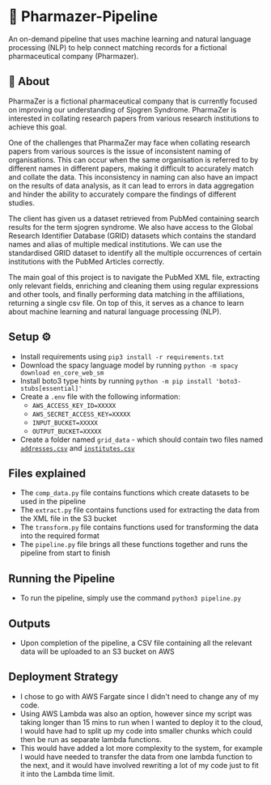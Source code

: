 # 💊 Pharmazer-Pipeline
An on-demand pipeline that uses machine learning and natural language processing (NLP) to help connect matching records for a fictional pharmaceutical company (Pharmazer).

## 📝 About
PharmaZer is a fictional pharmaceutical company that is currently focused on improving our understanding of Sjogren Syndrome. PharmaZer is interested in collating research papers from various research institutions to achieve this goal.

One of the challenges that PharmaZer may face when collating research papers from various sources is the issue of inconsistent naming of organisations. This can occur when the same organisation is referred to by different names in different papers, making it difficult to accurately match and collate the data. This inconsistency in naming can also have an impact on the results of data analysis, as it can lead to errors in data aggregation and hinder the ability to accurately compare the findings of different studies.

The client has given us a dataset retrieved from PubMed containing search results for the term sjogren syndrome. We also have access to the Global Research Identifier Database (GRID) datasets which contains the standard names and alias of multiple medical institutions. We can use the standardised GRID dataset to identify all the multiple occurrences of certain institutions with the PubMed Articles correctly.

The main goal of this project is to navigate the PubMed XML file, extracting only relevant fields, enriching and cleaning them using regular expressions and other tools, and finally performing data matching in the affiliations, returning a single csv file. On top of this, it serves as a chance to learn about machine learning and natural language processing (NLP). 

## Setup ⚙️
- Install requirements using `pip3 install -r requirements.txt`
- Download the spacy language model by running `python -m spacy download en_core_web_sm`
- Install boto3 type hints by running `python -m pip install 'boto3-stubs[essential]'`
- Create a `.env` file with the following information:
  - `AWS_ACCESS_KEY_ID=XXXXX`
  - `AWS_SECRET_ACCESS_KEY=XXXXX`
  - `INPUT_BUCKET=XXXXX`
  - `OUTPUT_BUCKET=XXXXX`
- Create a folder named `grid_data` - which should contain two files named [`addresses.csv`](https://sigma-resources-public.s3.eu-west-2.amazonaws.com/pharmazer/addresses.csv) and [`institutes.csv`](https://sigma-resources-public.s3.eu-west-2.amazonaws.com/pharmazer/institutes.csv)

## Files explained
- The `comp_data.py` file contains functions which create datasets to be used in the pipeline
- The `extract.py` file contains functions used for extracting the data from the XML file in the S3 bucket
- The `transform.py` file contains functions used for transforming the data into the required format
- The `pipeline.py` file brings all these functions together and runs the pipeline from start to finish

## Running the Pipeline
- To run the pipeline, simply use the command `python3 pipeline.py`

## Outputs
- Upon completion of the pipeline, a CSV file containing all the relevant data will be uploaded to an S3 bucket on AWS

## Deployment Strategy
- I chose to go with AWS Fargate since I didn't need to change any of my code. 
- Using AWS Lambda was also an option, however since my script was taking longer than 15 mins to run when I wanted to deploy it to the cloud, I would have had to split up my code into smaller chunks which could then be run as separate lambda functions.
- This would have added a lot more complexity to the system, for example I would have needed to transfer the data from one lambda function to the next, and it would have involved rewriting a lot of my code just to fit it into the Lambda time limit. 